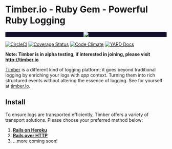 # Timber.io - Ruby Gem - Powerful Ruby Logging

<p align="center" style="background: #140f2a;">
<a href="http://github.com/timberio/timber-ruby"><img src="http://res.cloudinary.com/timber/image/upload/c_scale,w_537/v1464797600/how-it-works_sfgfjp.gif" /></a>
</p>

[![CircleCI](https://circleci.com/gh/timberio/timber-ruby.svg?style=shield&circle-token=:circle-token)](https://circleci.com/gh/timberio/timber-ruby/tree/master)
[![Coverage Status](https://coveralls.io/repos/github/timberio/timber-ruby/badge.svg?branch=master)](https://coveralls.io/github/timberio/timber-ruby?branch=master)
[![Code Climate](https://codeclimate.com/github/timberio/timber-ruby/badges/gpa.svg)](https://codeclimate.com/github/timberio/timber-ruby)
[![YARD Docs](https://camo.githubusercontent.com/448a183a8b3fe7f7b44fdb95c82eeee1e2f4ed56/687474703a2f2f696d672e736869656c64732e696f2f62616467652f796172642d646f63732d626c75652e737667)](http://www.rubydoc.info/github/timberio/timber-ruby)

**Note: Timber is in alpha testing, if interested in joining, please visit http://timber.io**

[Timber](http://timber.io) is a different kind of logging platform; it goes beyond traditional logging by enriching your logs with *app* context. Turning them into rich structured events without altering the essence of logging. See for yourself at [timber.io](http://timber.io).

## Install

To ensure logs are transported efficiently, Timber offers a variety of transport solutions. Please choose your preferred method below:

1. **[Rails on Heroku](docs/installation/rails_on_heroku.md)**
2. **[Rails over HTTP](docs/installation/rails_over_http.md)**
3. ...more coming soon!